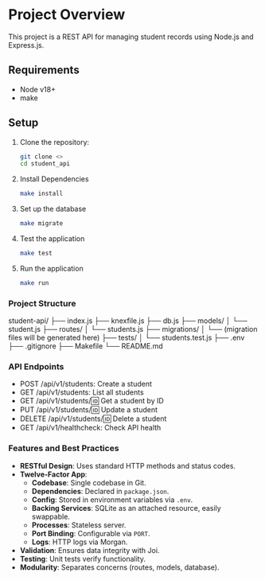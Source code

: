 # Project Overview
This project is a REST API for managing student records using Node.js and Express.js.

## Requirements
- Node v18+
- make

## Setup

1. Clone the repository:
   ```bash
   git clone <>
   cd student_api
   ```
2. Install Dependencies
    ```bash
    make install
    ```
3. Set up the database
    ```bash
    make migrate
    ```
4. Test the application
    ```bash
    make test
    ```
5. Run the application
    ```bash
    make run
    ```
### Project Structure
student-api/
├── index.js
├── knexfile.js
├── db.js
├── models/
│   └── student.js
├── routes/
│   └── students.js
├── migrations/
│   └── (migration files will be generated here)
├── tests/
│   └── students.test.js
├── .env
├── .gitignore
├── Makefile
└── README.md

### API Endpoints
- POST /api/v1/students: Create a student
- GET /api/v1/students: List all students
- GET /api/v1/students/:id: Get a student by ID
- PUT /api/v1/students/:id: Update a student
- DELETE /api/v1/students/:id: Delete a student
- GET /api/v1/healthcheck: Check API health

### Features and Best Practices

- **RESTful Design**: Uses standard HTTP methods and status codes.
- **Twelve-Factor App**:
  - **Codebase**: Single codebase in Git.
  - **Dependencies**: Declared in `package.json`.
  - **Config**: Stored in environment variables via `.env`.
  - **Backing Services**: SQLite as an attached resource, easily swappable.
  - **Processes**: Stateless server.
  - **Port Binding**: Configurable via `PORT`.
  - **Logs**: HTTP logs via Morgan.
- **Validation**: Ensures data integrity with Joi.
- **Testing**: Unit tests verify functionality.
- **Modularity**: Separates concerns (routes, models, database).


